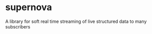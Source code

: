 supernova
=========

A library for soft real time streaming of live structured data to many subscribers
